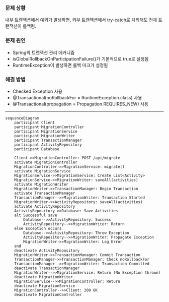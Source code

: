 ### 문제 상황
내부 트랜잭션에서 예외가 발생하면, 외부 트랜잭션에서 try-catch로 처리해도 전체 트랜잭션이 롤백됨.

### 문제 원인

- Spring의 트랜잭션 관리 메커니즘
- isGlobalRollbackOnParticipationFailure()가 기본적으로 true로 설정됨
- RuntimeException이 발생하면 롤백 마크가 설정됨


### 해결 방법

- Checked Exception 사용
- @Transactional(noRollbackFor = RuntimeException.class) 사용
- @Transactional(propagation = Propagation.REQUIRES_NEW) 사용

---

```mermaid
sequenceDiagram
    participant Client
    participant MigrationController
    participant MigrationService
    participant MigrationWriter
    participant TransactionManager
    participant ActivityRepository
    participant Database

    Client->>MigrationController: POST /api/migrate
    activate MigrationController
    MigrationController->>MigrationService: migrate()
    activate MigrationService
    MigrationService->>MigrationService: Create List<Activity>
    MigrationService->>MigrationWriter: saveAll(activities)
    activate MigrationWriter
    MigrationWriter->>TransactionManager: Begin Transaction
    activate TransactionManager
    TransactionManager-->>MigrationWriter: Transaction Started
    MigrationWriter->>ActivityRepository: saveAll(activities)
    activate ActivityRepository
    ActivityRepository->>Database: Save Activities
    alt Successful save
        Database-->>ActivityRepository: Success
        ActivityRepository-->>MigrationWriter: Return
    else Exception occurs
        Database-->>ActivityRepository: Throw Exception
        ActivityRepository-->>MigrationWriter: Propagate Exception
        MigrationWriter->>MigrationWriter: Log Error
    end
    deactivate ActivityRepository
    MigrationWriter->>TransactionManager: Commit Transaction
    TransactionManager->>TransactionManager: Check noRollbackFor
    TransactionManager-->>MigrationWriter: Transaction Committed
    deactivate TransactionManager
    MigrationWriter-->>MigrationService: Return (No Exception thrown)
    deactivate MigrationWriter
    MigrationService-->>MigrationController: Return
    deactivate MigrationService
    MigrationController-->>Client: 200 OK
    deactivate MigrationController
```